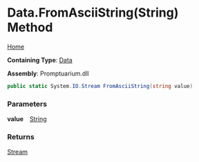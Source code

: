 # Data\.FromAsciiString\(String\) Method

[Home](../../../README.md)

**Containing Type**: [Data](../README.md)

**Assembly**: Promptuarium\.dll

```csharp
public static System.IO.Stream FromAsciiString(string value)
```

### Parameters

**value** &ensp; [String](https://docs.microsoft.com/en-us/dotnet/api/system.string)

### Returns

[Stream](https://docs.microsoft.com/en-us/dotnet/api/system.io.stream)

